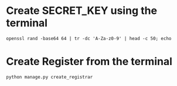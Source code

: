# Create SECRET_KEY using the terminal

    openssl rand -base64 64 | tr -dc 'A-Za-z0-9' | head -c 50; echo

# Create Register from the terminal

    python manage.py create_registrar
